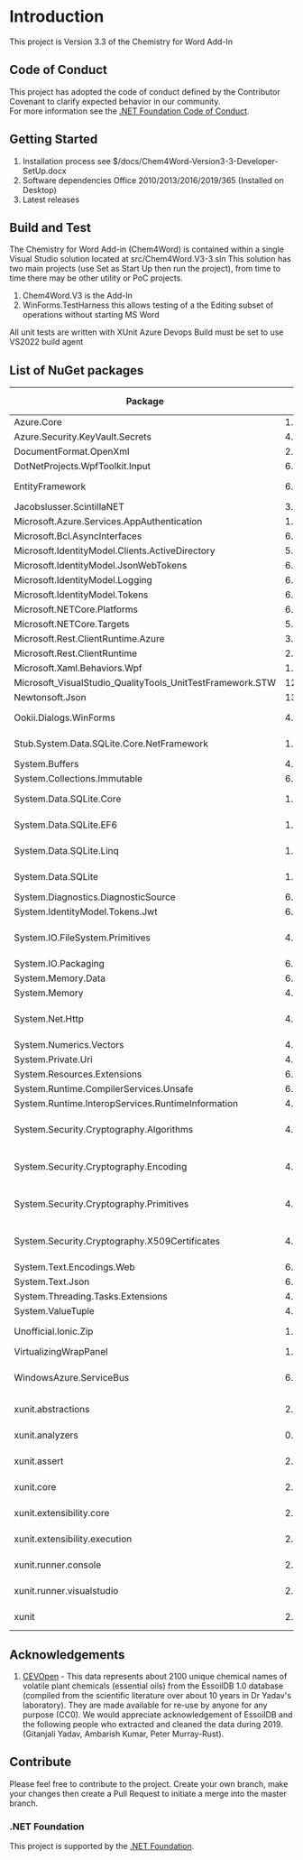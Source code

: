 # Introduction 
This project is Version 3.3 of the Chemistry for Word Add-In

## Code of Conduct
This project has adopted the code of conduct defined by the Contributor Covenant to clarify expected behavior in our community.<br>
For more information see the [.NET Foundation Code of Conduct](https://dotnetfoundation.org/code-of-conduct). 

## Getting Started
1.	Installation process see $/docs/Chem4Word-Version3-3-Developer-SetUp.docx
2.	Software dependencies Office 2010/2013/2016/2019/365 (Installed on Desktop)
3.	Latest releases

## Build and Test
The Chemistry for Word Add-in (Chem4Word) is contained within a single Visual Studio solution located at src/Chem4Word.V3-3.sln
This solution has two main projects (use Set as Start Up then run the project), from time to time there may be other utility or PoC projects.
1. Chem4Word.V3 is the Add-In
2. WinForms.TestHarness this allows testing of a the Editing subset of operations without starting MS Word

All unit tests are written with XUnit
Azure Devops Build must be set to use VS2022 build agent

## List of NuGet packages
| Package | Version | Licence | Reference Count |
|--|--|--|--|
|Azure.Core|1.22.0|MIT|1|
|Azure.Security.KeyVault.Secrets|4.2.0|MIT|1|
|DocumentFormat.OpenXml|2.15.0|MIT|3|
|DotNetProjects.WpfToolkit.Input|6.1.94|MS-PL|1|
|EntityFramework|6.4.4|Apache-2.0|3|
|Jacobslusser.ScintillaNET|3.6.3|MIT|1|
|Microsoft.Azure.Services.AppAuthentication|1.6.2|MIT|2|
|Microsoft.Bcl.AsyncInterfaces|6.0.0|MIT|1|
|Microsoft.IdentityModel.Clients.ActiveDirectory|5.2.9|MIT|2|
|Microsoft.IdentityModel.JsonWebTokens|6.15.1|MIT|2|
|Microsoft.IdentityModel.Logging|6.15.1|MIT|2|
|Microsoft.IdentityModel.Tokens|6.15.1|MIT|2|
|Microsoft.NETCore.Platforms|6.0.1|MIT|2|
|Microsoft.NETCore.Targets|5.0.0|MIT|2|
|Microsoft.Rest.ClientRuntime.Azure|3.3.19|MIT|1|
|Microsoft.Rest.ClientRuntime|2.3.23|MIT|2|
|Microsoft.Xaml.Behaviors.Wpf|1.1.39|MIT|1|
|Microsoft_VisualStudio_QualityTools_UnitTestFramework.STW|12.0.21005.1|Microsoft|1|
|Newtonsoft.Json|13.0.1|MIT|16|
|Ookii.Dialogs.WinForms|4.0.0|Public Domain|1|
|Stub.System.Data.SQLite.Core.NetFramework|1.0.115.5|Public Domain|3|
|System.Buffers|4.5.1|MIT|2|
|System.Collections.Immutable|6.0.0|MIT|1|
|System.Data.SQLite.Core|1.0.115.5|Public Domain|3|
|System.Data.SQLite.EF6|1.0.115.5|Public Domain|3|
|System.Data.SQLite.Linq|1.0.115.5|Public Domain|3|
|System.Data.SQLite|1.0.115.5|Public Domain|3|
|System.Diagnostics.DiagnosticSource|6.0.0|MIT|1|
|System.IdentityModel.Tokens.Jwt|6.15.1|MIT|2|
|System.IO.FileSystem.Primitives|4.3.0|MS-.NET-Library License|3|
|System.IO.Packaging|6.0.0|MIT|3|
|System.Memory.Data|6.0.0|MIT|1|
|System.Memory|4.5.4|MIT|2|
|System.Net.Http|4.3.4|MS-.NET-Library License|9|
|System.Numerics.Vectors|4.5.0|MIT|2|
|System.Private.Uri|4.3.2|MIT|2|
|System.Resources.Extensions|6.0.0|MIT|1|
|System.Runtime.CompilerServices.Unsafe|6.0.0|MIT|2|
|System.Runtime.InteropServices.RuntimeInformation|4.3.0||1|
|System.Security.Cryptography.Algorithms|4.3.1|MS-.NET-Library License|9|
|System.Security.Cryptography.Encoding|4.3.0|MS-.NET-Library License|9|
|System.Security.Cryptography.Primitives|4.3.0|MS-.NET-Library License|9|
|System.Security.Cryptography.X509Certificates|4.3.2|MS-.NET-Library License|9|
|System.Text.Encodings.Web|6.0.0|MIT|1|
|System.Text.Json|6.0.1|MIT|1|
|System.Threading.Tasks.Extensions|4.5.4|MIT|1|
|System.ValueTuple|4.5.0|MIT|4|
|Unofficial.Ionic.Zip|1.9.1.8|Unknown ?|3|
|VirtualizingWrapPanel|1.5.7|MIT|1|
|WindowsAzure.ServiceBus|6.2.1|MS-.NET-Library License|2|
|xunit.abstractions|2.0.3|Apache-2.0|1|
|xunit.analyzers|0.10.0|Apache-2.0|1|
|xunit.assert|2.4.1|Apache-2.0|1|
|xunit.core|2.4.1|Apache-2.0|1|
|xunit.extensibility.core|2.4.1|Apache-2.0|1|
|xunit.extensibility.execution|2.4.1|Apache-2.0|1|
|xunit.runner.console|2.4.1|Apache-2.0|1|
|xunit.runner.visualstudio|2.4.3|Apache-2.0|1|
|xunit|2.4.1|Apache-2.0|1|

## Acknowledgements
1. [CEVOpen](https://github.com/petermr/CEVOpen) - This data represents about 2100 unique chemical names of volatile plant chemicals (essential oils) from the EssoilDB 1.0 database (compiled from the scientific literature over about 10 years in Dr Yadav's laboratory). They are made available for re-use by anyone for any purpose (CC0). We would appreciate acknowledgement of EssoilDB and the following people who extracted and cleaned the data during 2019. (Gitanjali Yadav, Ambarish Kumar, Peter Murray-Rust).

## Contribute
Please feel free to contribute to the project.
Create your own branch, make your changes then create a Pull Request to initiate a merge into the master branch.

### .NET Foundation
This project is supported by the [.NET Foundation](https://dotnetfoundation.org).
